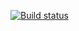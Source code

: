 [![Build status](https://ci.appveyor.com/api/projects/status/4e9nuq0ftlnx3syo?svg=true)](https://ci.appveyor.com/project/KatiPolya/postmanecho1)
